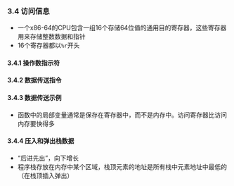 ### 3.4 访问信息
* 一个x86-64的CPU包含一组16个存储64位值的通用目的寄存器，这些寄存器用来存储整数数据和指针
* 16个寄存器都以`%r`开头


#### 3.4.1 操作数指示符

#### 3.4.2 数据传送指令



#### 3.4.3 数据传送示例
* 函数中的局部变量通常是保存在寄存器中，而不是内存中。访问寄存器比访问内存要快得多


#### 3.4.4 压入和弹出栈数据
* “后进先出”，向下增长
* 程序栈存放在内存中某个区域，栈顶元素的地址是所有栈中元素地址中最低的（在栈顶插入弹出）
